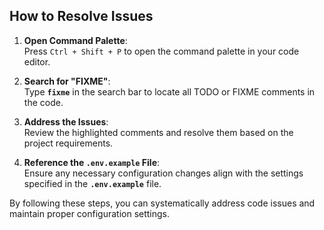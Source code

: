 ## How to Resolve Issues

1. **Open Command Palette**:  
   Press `Ctrl + Shift + P` to open the command palette in your code editor.

2. **Search for "FIXME"**:  
   Type **`fixme`** in the search bar to locate all TODO or FIXME comments in the code.

3. **Address the Issues**:  
   Review the highlighted comments and resolve them based on the project requirements.

4. **Reference the `.env.example` File**:  
   Ensure any necessary configuration changes align with the settings specified in the **`.env.example`** file.

By following these steps, you can systematically address code issues and maintain proper configuration settings.

